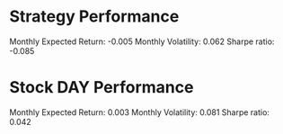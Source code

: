 # Strategy Performance
Monthly Expected Return: -0.005
Monthly Volatility: 0.062
Sharpe ratio: -0.085
# Stock DAY Performance
Monthly Expected Return: 0.003
Monthly Volatility: 0.081
Sharpe ratio: 0.042

